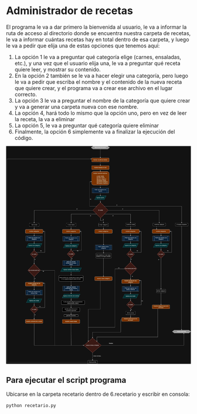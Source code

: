 # Administrador de recetas

El programa le va a dar primero la bienvenida al usuario, le va a informar la ruta de acceso al directorio donde se encuentra nuestra carpeta de recetas, le va a informar cuántas recetas hay en total dentro de esa carpeta, y luego le va a pedir que elija una de
estas opciones que tenemos aquí:
1. La opción 1 le va a preguntar qué categoría elige (carnes, ensaladas, etc.), y una vez que el usuario elija una, le va a preguntar qué receta quiere leer, y mostrar su contenido.
2. En la opción 2 también se le va a hacer elegir una categoría, pero luego le va a pedir que escriba el nombre y el contenido de la nueva receta que quiere crear, y el programa va a crear ese archivo en el lugar correcto.
3. La opción 3 le va a preguntar el nombre de la categoría que quiere crear y va a generar una carpeta nueva con ese nombre.
4. La opción 4, hará todo lo mismo que la opción uno, pero en vez de leer la receta, la va a eliminar
5. La opción 5, le va a preguntar qué categoría quiere eliminar
6. Finalmente, la opción 6 simplemente va a finalizar la ejecución del código.

![Flujo del programa](https://raw.githubusercontent.com/Kaziuz/proyectos-python/main/6.Recetario/administrador-recetas.jpg)

## Para ejecutar el script programa
Ubicarse en la carpeta recetario dentro de 6.recetario y escribir en consola:
```sh
python recetario.py
```

